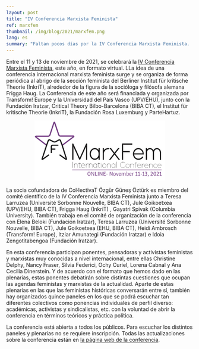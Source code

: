 ```yaml
---
layout: post
title: "IV Conferencia Marxista Feminista"
ref: marxfem
thumbnail: /img/blog/2021/marxfem.png
lang: es
summary: "Faltan pocos días por la IV Conferencia Marxista Feminista. ¡Empieza el 11 de noviembre! "
---
```


Entre el 11 y 13 de noviembre de 2021, se celebrará la [IV Conferencia Marxista Feminista](https://marxfemconference.net/), este año, en formato virtual. LLa idea de una conferencia internacional marxista feminista surge y se organiza de forma periódica al abrigo de la sección feminista del Berliner Institut für kritische Theorie (InkriT), alrededor de la figura de la socióloga y filósofa alemana Frigga Haug. La Conferencia de este año será financiada y organizada por Transform! Europe y la Universidad del País Vasco (UPV/EHU), junto con la Fundación Iratzar, Critical Theory Bilbo-Barcelona (BIBA CT), el Institut für kritische Theorie (InkriT), la Fundación Rosa Luxemburg y ParteHartuz.

<p align="center"><img src="/img/blog/2021/marxfem.png" alt="Marxfem conference logo" width="70%"></p>

La socia cofundadora de Col·lectivaT Özgür Güneş Öztürk es miembro del comité científico de la IV Conferencia Marxista Feminista junto a Teresa Larruzea (Université Sorbonne Nouvelle, BIBA CT), Jule Goikoetxea (UPV/EHU, BIBA CT), Frigga Haug (InkriT) , Gayatri Spivak (Columbia University). También trabaja en el comité de organización de la conferencia con Elena Beloki (Fundación Iratzar), Teresa Larruzea (Université Sorbonne Nouvelle, BIBA CT), Jule Goikoetxea (EHU, BIBA CT), Heidi Ambrosch (Transform! Europe), Itziar Amunategi (Fundación Iratzar) e Idoia Zengotitabengoa (Fundación Iratzar).

En esta conferencia participan ponentes, pensadoras y activistas feministas y marxistas muy conocidas a nivel internacional, entre ellas Christine Delphy, Nancy Fraser, Silvia Federici, Ochy Curiel, Lorena Cabnal y Ana Cecilia Dinerstein. Y de acuerdo con el formato que hemos dado en las plenarias, estas ponentes debatirán sobre distintas cuestiones que ocupan las agendas feministas y marxistas de la actualidad. Aparte de estas plenarias en las que las feministas históricas conversarán entre sí, también hay organizados quince paneles en los que se podrá escuchar tan diferentes colectivos como ponencias individuales de perfil diverso: académicas, activistas y sindicalistas, etc. con la voluntad de abrir la conferencia en términos teóricos y práctica política.

La conferencia está abierta a todos los públicos. Para escuchar los distintos paneles y plenarias no se requiere inscripción. Todas las actualizaciones sobre la conferencia están en [la página web de la conferencia](https://marxfemconference.net/).